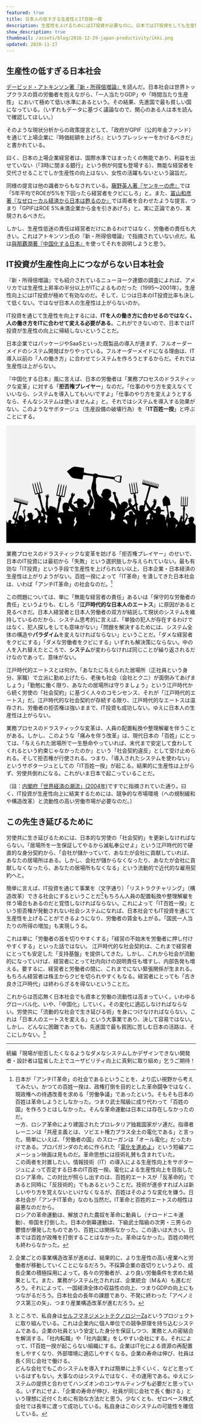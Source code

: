 ```yaml
---
featured: true
title: 日本人の低すぎる生産性とIT百姓一揆
description: 生産性を上げるためにはIT投資が必要なのに、日本ではIT投資をしても生産性が上がらない。この謎を解く鍵は江戸時代にあるのではないか。
show_description: true
thumbnail: /assets/blog/2016-12-29-japan-productivity/ikki.png
updated: 2020-11-27
---
```


## 生産性の低すぎる日本社会

[デービッド・アトキンソン著『新・所得倍増論』](http://amzn.to/2iHFrtV)を読んだ。日本社会は世界トップクラスの質の労働者を抱えながら、「一人当たりGDP」や「時間当たり生産性」 において極めて低い水準にあるという。その結果、先進国で最も貧しい国になっている。（いずれもデータに基づく議論なので、関心のある人は本を読んで確認してほしい。）

そのような現状分析からの政策提言として、「政府がGPIF（公的年金ファンド）を通じて上場企業に『時価総額を上げろ』というプレッシャーをかけるべきだ」と書かれている。

曰く、日本の上場企業経営者は、国際水準ではまったくの無能であり、利益を出せていない（「3時に閉まる銀行」という例が何度も登場する）、無能な経営者を交代させることでしか生産性の向上はない、女性の活躍もないという論旨だ。

同様の提言は他の識者からもなされている。[藤野英人著『ヤンキーの虎』](http://amzn.to/2iHqPHc)では「5年平均でROEが5%を下回ったら経営者をクビにしろ」と。また、[冨山和彦著『なぜローカル経済から日本は甦るのか』](http://amzn.to/2iHQvr7)では両者を合わせたような提言、つまり「GPIFはROE 5%未満企業から金を引きあげろ」と。実に正論であり、実現されるべきだ。

しかし、生産性低迷の責任は経営者だけにあるわけではなく、労働者の責任も大きい。これはアトキンソン氏の『新・所得倍増論』で指摘されていない点だ。私は[與那覇潤著『中国化する日本』](http://amzn.to/2iHNsiG)を使ってそれを説明しようと思う。

## IT投資が生産性向上につながらない日本社会

『新・所得倍増論』でも紹介されているニューヨーク連銀の調査によれば、アメリカでは生産性上昇率の半分以上がITによるものだった（1995〜2001年）。生産性向上にはIT投資が極めて有効なのだ。そして、じつは日本のIT投資比率も決して低くない。ではなぜ日本人の生産性は上がらないのか。

IT投資を通じて生産性を向上するには、**ITを人の働き方に合わせるのではなく、人の働き方をITに合わせて変える必要がある**。これができないので、日本ではIT投資が生産性の向上に帰結しないということだ。

日本企業ではパッケージやSaaSといった既製品の導入が進まず、フルオーダーメイドのシステム開発ばかりやっている。フルオーダーメイドになる理由は、IT導入以前の「人の働き方」に合わせてシステムを作ろうとするからだ。それでは生産性は上がらない。

『中国化する日本』風に言えば、日本の労働者は「業務プロセスのドラスティックな変革」に対する「**拒否権プレイヤー**」なのだ。「仕事のやり方を変えなくていいなら、システムを導入してもいいですよ」「仕事のやり方を変えようとするなら、そんなシステムは使いませんよ」と。それではシステムを導入する効果がない。このようなサボタージュ（生産設備の破壊行為）を「**IT百姓一揆**」と呼ぶことにする。

![一期のイラスト](/assets/blog/2016-12-29-japan-productivity/ikki.png)

業務プロセスのドラスティックな変革を妨げる「拒否権プレイヤー」のせいで、日本のIT投資には最初から「失敗」という選択肢しか与えられていない。最も有効な「IT投資」という手段で生産性を上げられない以上、日本企業・日本経済の生産性は上がりようがない。百姓一揆によって「IT革命」を潰してきた日本社会は、いわば「アンチIT革命」の社会なのだ。[^fn-revolution]

[^fn-revolution]: 日本が「アンチIT革命」の社会であるということを、より広い視野から考えてみたい。かつての百姓一揆は、政権打倒を目的とした革命闘争ではなく、現政権への待遇改善を求める「労働争議」であったという。そもそも日本の百姓は革命しようとしなかった。つまり武士階級に成り代わって「百姓の国」を作ろうとはしなかった。そんな革命運動は日本には存在しなかったのだ。<br>一方、ロシア革命により建国されたプロレタリア独裁国家がソ連だ。指導者レーニンは「共産主義とは、ソビエト権力プラス全土の電化である」と言った。簡単にいえば、「労働者の国」のスローガンは「オール電化」だったわけである。プロパガンダのために作られた「[電化を進めよ](https://youtu.be/VvhhjayTB74)」という短編アニメーション映画は見ものだ。革命思想には技術礼賛も含まれていた。<br>この両者を対置したい。情報技術（IT）の導入による生産性向上をサボタージュによって否定する日本のIT百姓一揆。電化による生産性向上を目指したロシア革命。この対比が照らし出すのは、百姓的エートスが「反革命的」であると同時に「反技術的」でもあるということだ。技術が進歩すれば人は新しいやり方を覚えないといけなくなるが、百姓はそのような変化を嫌う。日本社会が「アンチIT革命」なのも当然だ。IT革命と百姓的エートスの相性は最悪なのだから。<br>ロシアの革命運動は、解放された農奴を革命に動員し（ナロードニキ運動）、帝国を打倒した。日本の倒幕運動は、下級武士階級の次男・三男らの鬱憤が爆発したものであり、百姓には関係なかった。この違いは大きい。日本では百姓が政権を打倒することはなかった。革命はなかった。百姓の時代も終わらなかった。

この問題については、単に「無能な経営者の責任」あるいは「保守的な労働者の責任」というよりも、むしろ「**江戸時代的な日本人のエートス**」に原因があると見るべきだ。日本人経営者と日本人労働者の双方が結託して現状のシステムを維持しているのだから、システム思考的に言えば、「単独の犯人が存在するわけではなく、犯人探しをしても意味がない」「問題を解決するためには、システム全体の構造や**パラダイム**を変えなければならない」ということだ。「ダメな経営者をクビにする」「ダメな労働者をクビにする」いずれも解決策にならない。中の人を入れ替えたところで、**システム**が変わらなければ同じことが繰り返されるだけなのであって、意味がない。

江戸時代的エートスとは何か。「あなたに与えられた居場所（正社員という身分、家職）で立派に勤め上げたら、老後も社会（会社とクニ）が面倒みてあげましょう」「勤勉に働く限り、あなたの居場所は守りましょう」という江戸時代から続く労使の「社会契約」に基づく人々のコモンセンス、それが「江戸時代的エートス」だ。江戸時代的な社会契約が存続する限り、江戸時代的なエートスは温存され、労働者の拒否権は強いままで、IT投資も成功しない。ゆえに日本人の生産性は上がらない。

業務プロセスのドラスティックな変革は、人員の配置転換や整理解雇を伴うことがある。しかし、このような「痛みを伴う改革」は、現代日本の「百姓」にとっては、「与えられた居場所で一生懸命やっていれば、末代まで安定して食わしてくれるという約束じゃなかったのか」という「社会契約違反」として受け止められる。そして拒否権が行使される。つまり、「導入されたシステムを使わない」というサボタージュとしての「IT百姓一揆」が起こる。結果的に生産性は上がらず、労使共倒れになる。これがいま日本で起こっていることだ。

〔註：[内閣府「世界経済の潮流」(2004年)](http://www5.cao.go.jp/j-j/sekai_chouryuu/sh04-01/sh04-01-03.html)ですでに指摘されていた通り。曰く、IT投資が生産性向上に結実するためには、競争的な市場環境（への規制緩和や構造改革）と流動性の高い労働市場が必要なのだ。〕

## この先生き延びるために

労使共に生き延びるためには、日本的な労使の「社会契約」を更新しなければならない。「居場所を一生保証してやるから滅私奉公せよ」という江戸時代的で硬直的な身分契約から、「会社が儲かっていて、あなたが会社に貢献していれば、あなたの居場所はある。しかし、会社が儲からなくなったり、あなたが会社に貢献しなくなったら、あなたの居場所もなくなる」という流動的で近代的な雇用契約へと。

簡単に言えば、IT投資を通じて事業を（文字通り）「リストラクチャリング」（構造改革）できる社会にするということだ[^restructuring]もちろん人員の配置転換や整理解雇を伴う場合もあるのだと覚悟しなければならない。これによって「IT百姓一揆」という拒否権が発動されない社会システムになれば、日本社会でもIT投資を通じて生産性を上げることができるようになり、労働者の賃金も上がる。「国民一人当たりの所得の増加」も実現しうる。

[^restructuring]: 企業ごとの事業構造改革が進めば、結果的に、より生産性の高い産業へと労働者が移動していくことになるだろう。不採算企業の首切りというより、成長企業の積極採用によって。各々の労働者が、より良い労働条件を求めた結果として。また、業務がシステム化されれば、企業統合（M＆A）も進むだろう。それによって、一国経済全体の収益性の向上、つまりGDPの向上にもつながるだろう。日本社会の長年の課題であり、不発に終わった「アベノミクス第三の矢」、つまり産業構造改革が進むだろう。

これは単に「労働者の首を切りやすくする」「経営の不始末を労働者に押し付けやすくする」といった話ではない。 江戸時代的な社会契約は、これまで経営者にとっても安定した「支持基盤」を提供してきた。しかし、これから社会が流動的になっていけば、経営者にとって社内向けの説明責任も増すし、内部告発も増える。要するに、経営者と労働者の間に、これまでにない緊張関係が生まれる。もちろん経営者は株主からクビを切られやすくもなる。経営者にとっても「古き良き江戸時代」は終わらざるを得ないということだ。

これからは否応無く日本社会でも資本と労働の流動性は高まっていく。いわゆるグローバル化、いや、「中国化」していく。その変化に適応しなければならない。労使共に「流動的な社会で生き延びる術」を身につけなければならない。これは「日本人のエートスを変える」という大事業であり、決して容易ではない。しかし、どんなに困難であっても、先進国で最も貧困に苦しむ日本の活路は、そこにしかない。[^za]

---

続編「現場が拒否したくなるようなダメなシステムしかデザインできない開発者・設計者は猛省した上でユーザビリティ向上に真剣に取り組め」乞うご期待！

[^za]: ところで、私自身は[セルフマネジメントテクノロジーZa](https://www.zerobase.jp/za/)というプロジェクトに取り組んでいる。これは企業内に個人単位での競争原理を持ち込むシステムである。企業の社員という安定した身分を保証しつつ、業務と人の密結合を解消する。「社内転職」や「社内副業」をしやすい会社にする。それによって、IT百姓一揆が起こらない組織にする。企業はIT化による資源の再配置をしやすくなり、外部環境に適応しやすくなる。企業の寿命は伸び、社員は長く同じ会社で働ける。<br>どんな会社でもこのシステムを導入すれば簡単に上手くいく、などと思っているはずもない。大事なのはシステムではなく、その運用である。ゆえにシステムの提供と合わせてハンズオンのコンサルティングも必要だと思っている。いずれにせよ、「企業の寿命が伸び、社員が同じ会社で長く働ける」という理想に近付くために有効な方法だと思う。少なくとも、ゼロベース株式会社では長年に渡って成功している。私自身はこのシステムの可能性を確信している。
